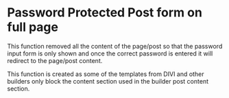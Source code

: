 # Password Protected Post form on full page

This function removed all the content of the page/post so that the password input form is only shown and once the correct password is entered it will redirect to the page/post content.

This function is created as some of the templates from DIVI and other builders only block the content section used in the builder post content section.